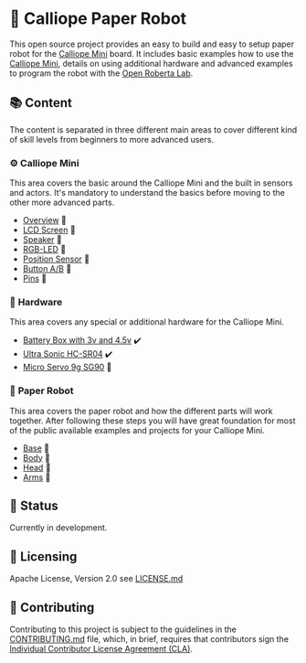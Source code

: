# 🤖 Calliope Paper Robot

This open source project provides an easy to build and easy to setup paper robot for the [Calliope Mini][calliope_mini] board.
It includes basic examples how to use the [Calliope Mini][calliope_mini], details on using additional hardware and advanced examples to program the robot with the [Open Roberta Lab][open_roberta_lab].

## 📚 Content

The content is separated in three different main areas to cover different kind of skill levels from beginners to more advanced users.

### ⚙️ **Calliope Mini**

This area covers the basic around the Calliope Mini and the built in sensors and actors.
It's mandatory to understand the basics before moving to the other more advanced parts.

- [Overview](#calliope_mini_overview) 🚧
- [LCD Screen](#lcd_screen) 🚧
- [Speaker](#speaker) 🚧
- [RGB-LED](#rgb_led) 🚧
- [Position Sensor](#position_sensor) 🚧
- [Button A/B](#button_a_b) 🚧
- [Pins](#pins) 🚧

### 🦾 **Hardware**

This area covers any special or additional hardware for the Calliope Mini.

- [Battery Box with 3v and 4.5v](hardware/battery_box/README.md) ✔️
- [Ultra Sonic HC-SR04](hardware/ultra_sonic_hc-sr04/README.md) ✔️
- [Micro Servo 9g SG90](#micro_servo_9g_sg90) 🚧

### 🤖 **Paper Robot**

This area covers the paper robot and how the different parts will work together.
After following these steps you will have great foundation for most of the public available examples and projects for your Calliope Mini.

- [Base](#base) 🚧
- [Body](#body) 🚧
- [Head](#head) 🚧
- [Arms](#arms) 🚧

## 🧩 Status

Currently in development.

## 📜 Licensing

Apache License, Version 2.0 see [LICENSE.md](LICENSE.md)

## 🤝 Contributing

Contributing to this project is subject to the guidelines in the
[CONTRIBUTING.md](CONTRIBUTING.md) file, which, in brief, requires that
contributors sign the [Individual Contributor License Agreement (CLA)][cla].

[calliope_mini]: https://calliope.cc/
[cla]: https://cla.developers.google.com/
[open_roberta_lab]: https://lab.open-roberta.org/
